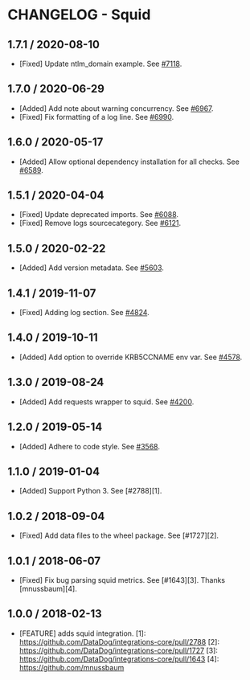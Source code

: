 # CHANGELOG - Squid

## 1.7.1 / 2020-08-10

* [Fixed] Update ntlm_domain example. See [#7118](https://github.com/DataDog/integrations-core/pull/7118).

## 1.7.0 / 2020-06-29

* [Added] Add note about warning concurrency. See [#6967](https://github.com/DataDog/integrations-core/pull/6967).
* [Fixed] Fix formatting of a log line. See [#6990](https://github.com/DataDog/integrations-core/pull/6990).

## 1.6.0 / 2020-05-17

* [Added] Allow optional dependency installation for all checks. See [#6589](https://github.com/DataDog/integrations-core/pull/6589).

## 1.5.1 / 2020-04-04

* [Fixed] Update deprecated imports. See [#6088](https://github.com/DataDog/integrations-core/pull/6088).
* [Fixed] Remove logs sourcecategory. See [#6121](https://github.com/DataDog/integrations-core/pull/6121).

## 1.5.0 / 2020-02-22

* [Added] Add version metadata. See [#5603](https://github.com/DataDog/integrations-core/pull/5603).

## 1.4.1 / 2019-11-07

* [Fixed] Adding log section. See [#4824](https://github.com/DataDog/integrations-core/pull/4824).

## 1.4.0 / 2019-10-11

* [Added] Add option to override KRB5CCNAME env var. See [#4578](https://github.com/DataDog/integrations-core/pull/4578).

## 1.3.0 / 2019-08-24

* [Added] Add requests wrapper to squid. See [#4200](https://github.com/DataDog/integrations-core/pull/4200).

## 1.2.0 / 2019-05-14

* [Added] Adhere to code style. See [#3568](https://github.com/DataDog/integrations-core/pull/3568).

## 1.1.0 / 2019-01-04

* [Added] Support Python 3. See [#2788][1].

## 1.0.2 / 2018-09-04

* [Fixed] Add data files to the wheel package. See [#1727][2].

## 1.0.1 / 2018-06-07

* [Fixed] Fix bug parsing squid metrics. See [#1643][3]. Thanks [mnussbaum][4].

## 1.0.0 / 2018-02-13

* [FEATURE] adds squid integration.
[1]: https://github.com/DataDog/integrations-core/pull/2788
[2]: https://github.com/DataDog/integrations-core/pull/1727
[3]: https://github.com/DataDog/integrations-core/pull/1643
[4]: https://github.com/mnussbaum
